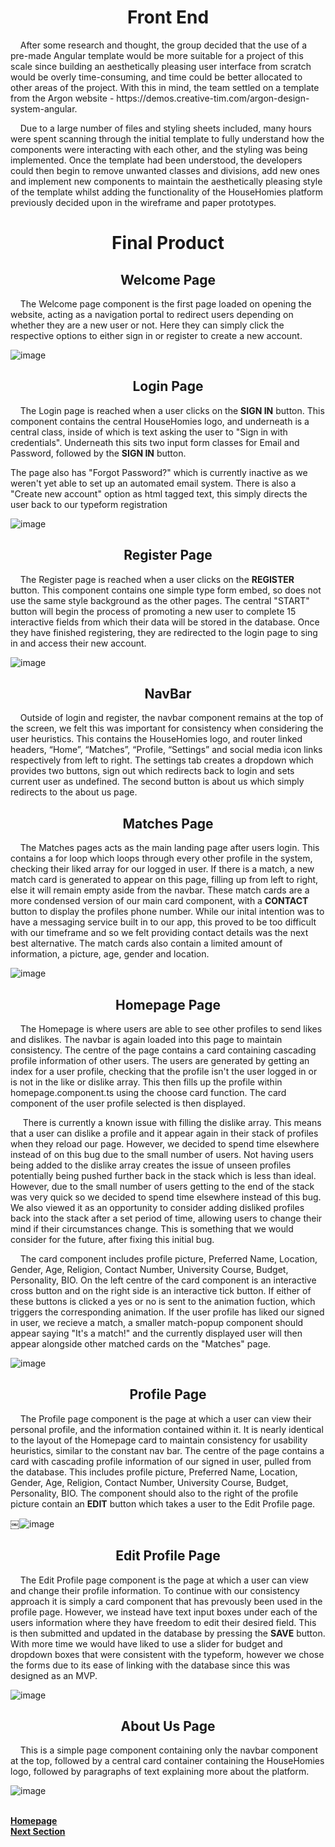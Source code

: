 <h1 align="center">Front End</h1>

<p>&nbsp;&nbsp;&nbsp;&nbsp;After some research and thought, the group decided that the use of a pre-made Angular template would be more suitable for a project of this scale since building an aesthetically pleasing user interface from scratch would be overly time-consuming, and time could be better allocated to other areas of the project. With this in mind, the team settled on a template from the Argon website - https://demos.creative-tim.com/argon-design-system-angular.</p>

<p>&nbsp;&nbsp;&nbsp;&nbsp;Due to a large number of files and styling sheets included, many hours were spent scanning through the initial template to fully understand how the components were interacting with each other, and the styling was being implemented. Once the template had been understood, the developers could then begin to remove unwanted classes and divisions, add new ones and implement new components to maintain the aesthetically pleasing style of the template whilst adding the functionality of the HouseHomies platform previously decided upon in the wireframe and paper prototypes.</p> 

<h1 align="center">Final Product</h1>

<h2 align="center"><b>Welcome Page</b></h2>


<p>&nbsp;&nbsp;&nbsp;&nbsp;The Welcome page component is the first page loaded on opening the website, acting as a navigation portal to redirect users depending on whether they are a new user or not. Here they can simply click the respective options to either sign in or register to create a new account.</p>

![image](https://user-images.githubusercontent.com/74371711/117005197-e040ea80-acde-11eb-97e9-8cc6fe015c3c.png)


<h2 align="center"><b>Login Page</b></h2>

<p>&nbsp;&nbsp;&nbsp;&nbsp;The Login page is reached when a user clicks on the <b>SIGN IN</b> button. This component contains the central HouseHomies logo, and underneath is a central class, inside of which is text asking the user to "Sign in with credentials". Underneath this sits two input form classes for Email and Password, followed by the <b>SIGN IN</b> button.</p>

<p>The page also has "Forgot Password?" which is currently inactive as we weren't yet able to set up an automated email system. There is also a "Create new account" option as html tagged text, this simply directs the user back to our typeform registration</p>

![image](https://user-images.githubusercontent.com/74371711/117003868-4dec1700-acdd-11eb-9730-962b0aaacca1.png)


<h2 align="center"><b>Register Page</b></h2>

<p>&nbsp;&nbsp;&nbsp;&nbsp;The Register page is reached when a user clicks on the <b>REGISTER</b> button. This component contains one simple type form embed, so does not use the same style background as the other pages. The central "START" button will begin the process of promoting a new user to complete 15 interactive fields from which their data will be stored in the database. Once they have finished registering, they are redirected to the login page to sing in and access their new account.</p>

![image](https://user-images.githubusercontent.com/74371711/117005034-b2f43c80-acde-11eb-9ee0-9ef17daf52fe.png)

<h2 align="center"><b>NavBar</b></h2>

<p>&nbsp;&nbsp;&nbsp;&nbsp;Outside of login and register, the navbar component remains at the top of the screen, we felt this was important for consistency when considering the user heuristics. This contains the HouseHomies logo, and router linked headers, “Home”, “Matches”, “Profile, “Settings” and social media icon links respectively from left to right. The settings tab creates a dropdown which provides two buttons, sign out which redirects back to login and sets current user as undefined. The second button is about us which simply redirects to the about us page.</p>

<h2 align="center"><b>Matches Page</b></h2>

<p>&nbsp;&nbsp;&nbsp;&nbsp;The Matches pages acts as the main landing page after users login. This contains a for loop which loops through every other profile in the system, checking their liked array for our logged in user. If there is a match, a new match card is generated to appear on this page, filling up from left to right, else it will remain empty aside from the navbar. These match cards are a more condensed version of our main card component, with a <b>CONTACT</b> button to display the profiles phone number. While our inital intention was to have a messaging service built in to our app, this proved to be too difficult with our timeframe and so we felt providing contact details was the next best alternative. The match cards also contain a limited amount of information, a picture, age, gender and location.</p>

![image](https://user-images.githubusercontent.com/74371711/117003918-5c3a3300-acdd-11eb-9a87-20acdccdb96b.png)

<h2 align="center"><b>Homepage Page</b></h2>

<p>&nbsp;&nbsp;&nbsp;&nbsp;The Homepage is where users are able to see other profiles to send likes and dislikes. The navbar is again loaded into this page to maintain consistency. The centre of the page contains a card containing cascading profile information of other users. The users are generated by getting an index for a user profile, checking that the profile isn't the user logged in or is not in the like or dislike array. This then fills up the profile within homepage.component.ts using the choose card function. The card component of the user profile selected is then displayed. </p>

<p>&nbsp;&nbsp;&nbsp;&nbsp; There is currently a known issue with filling the dislike array. This means that a user can dislike a profile and it appear again in their stack of profiles when they reload our page. However, we decided to spend time elsewhere instead of on this bug due to the small number of users. Not having users being added to the dislike array creates the issue of unseen profiles potentially being pushed further back in the stack which is less than ideal. However, due to the small number of users getting to the end of the stack was very quick so we decided to spend time elsewhere instead of this bug. We also viewed it as an opportunity to consider adding disliked profiles back into the stack after a set period of time, allowing users to change their mind if their circumstances change. This is something that we would consider for the future, after fixing this initial bug.</p>

<p>&nbsp;&nbsp;&nbsp;&nbsp;The card component includes profile picture, Preferred Name, Location, Gender, Age, Religion, Contact Number, University Course, Budget, Personality, BIO. On the left centre of the card component is an interactive cross button and on the right side is an interactive tick button. If either of these buttons is clicked a yes or no is sent to the animation fuction, which triggers the corresponding animation. If the user profile has liked our signed in user, we recieve a match, a smaller match-popup component should appear saying "It's a match!" and the currently displayed user will then appear alongside other matched cards on the "Matches" page.</p>
  
![image](https://user-images.githubusercontent.com/74371711/117003888-547a8e80-acdd-11eb-8e06-c39d04cfcb09.png)

<h2 align="center"><b>Profile Page</b></h2>

<p>&nbsp;&nbsp;&nbsp;&nbsp;The Profile page component is the page at which a user can view their personal profile, and the information contained within it. It is nearly identical to the layout of the Homepage card to maintain consistency for usability heuristics, similar to the constant nav bar. The centre of the page contains a card with cascading profile information of our signed in user, pulled from the database. This includes profile picture, Preferred Name, Location, Gender, Age, Religion, Contact Number, University Course, Budget, Personality, BIO. The component should also to the right of the profile picture contain an <b>EDIT</b> button which takes a user to the Edit Profile page.</p>
  
￼![image](https://user-images.githubusercontent.com/74371711/117003940-62c8aa80-acdd-11eb-815d-ff14b3e8a78c.png)


<h2 align="center"><b>Edit Profile Page</b></h2>

<p>&nbsp;&nbsp;&nbsp;&nbsp;The Edit Profile page component is the page at which a user can view and change their profile information. To continue with our consistency approach it is simply a card component that has prevously been used in the profile page. However, we instead have text input boxes under each of the users information where they have freedom to edit their desired field. This is then submitted and updated in the database by pressing the <b>SAVE</b> button. With more time we would have liked to use a slider for budget and dropdown boxes that were consistent with the typeform, however we chose the forms due to its ease of linking with the database since this was designed as an MVP.
  
![image](https://user-images.githubusercontent.com/74371711/117005124-c69fa300-acde-11eb-8ada-66093fc21a20.png)
  
<h2 align="center"><b>About Us Page</b></h2>

<p>&nbsp;&nbsp;&nbsp;&nbsp;This is a simple page component containing only the navbar component at the top, followed by a central card container containing the HouseHomies logo, followed by paragraphs of text explaining more about the platform.</p>

![image](https://user-images.githubusercontent.com/74371711/117004989-a243c680-acde-11eb-80aa-f42d6939dd98.png)

<br>
<a href="https://github.com/JaiRanchod/Desk-10-Software-Engineering-Group-Project/tree/release">
<b>Homepage</b></a>
<br>
<a href="https://github.com/JaiRanchod/Desk-10-Software-Engineering-Group-Project/blob/release/Documentation/Additional%20Elements%20and%20Components.md">
<b>Next Section</b></a>
